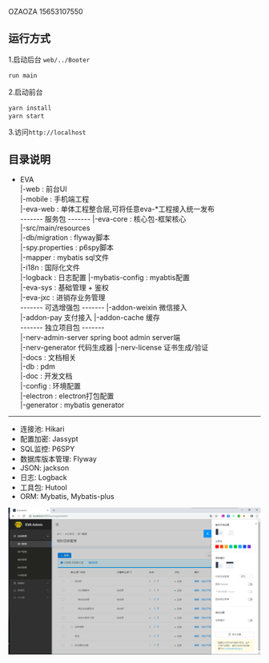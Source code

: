 OZAOZA
15653107550

## 运行方式
1.启动后台 `web/../Booter`
```java
run main
```
2.启动前台
```
yarn install
yarn start
```
3.访问`http://localhost`

## 目录说明

+ EVA   
    |-web : 前台UI   
    |-mobile : 手机端工程  
    |-eva-web : 单体工程整合层,可将任意eva-*工程接入统一发布   
    ------- 服务包 -------
    |-eva-core : 核心包-框架核心    
        |-src/main/resources   
            |-db/migration : flyway脚本   
            |-spy.properties : p6spy脚本   
            |-mapper : mybatis sql文件   
            |-i18n : 国际化文件  
            |-logback : 日志配置
            |-mybatis-config : myabtis配置   
    |-eva-sys : 基础管理 + 鉴权   
    |-eva-jxc : 进销存业务管理   
    ------- 可选增强包 -------
    |-addon-weixin 微信接入  
    |-addon-pay 支付接入
    |-addon-cache 缓存   
    ------- 独立项目包 -------           
    |-nerv-admin-server spring boot admin server端  
    |-nerv-generator 代码生成器
    |-nerv-license 证书生成/验证   
    |-docs : 文档相关   
        |-db : pdm   
        |-doc : 开发文档   
        |-config : 环境配置   
        |-electron : electron打包配置     
        |-generator : mybatis generator    
        
-----------------------------------------------------------------   

 - 连接池: Hikari
 - 配置加密: Jassypt
 - SQL监控: P6SPY
 - 数据库版本管理: Flyway
 - JSON: jackson
 - 日志: Logback
 - 工具包: Hutool
 - ORM: Mybatis, Mybatis-plus

 ![](snapshot.png)
 
